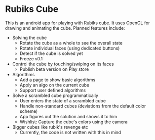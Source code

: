 # Rubiks Cube
This is an android app for playing with Rubiks cube. It uses OpenGL for drawing and animating the cube. Planned features include:
  - Solving the cube
    - Rotate the cube as a whole to see the overall state
    - Rotate individual faces (using dedicated buttons)
    - Detect if the cube is solved yet
    - Freeze v0.1
  - Control the cube by touching/swiping on its faces
    - Publish beta version on Play store
  - Algorithms
    - Add a page to show basic algorithms
    - Apply an algo on the current cube
    - Support user defined algorithms
  - Solve a scrambled cube programmatically
    - User enters the state of a scrambled cube
    - Handle non-standard cubes (deviations from the default color scheme)
    - App figures out the solution and shows it to him
    - Wishlist: Capture the cube's colors using the camera
  - Bigger cubes like rubik's revenge etc
    - Currently, the code is not written with this in mind

